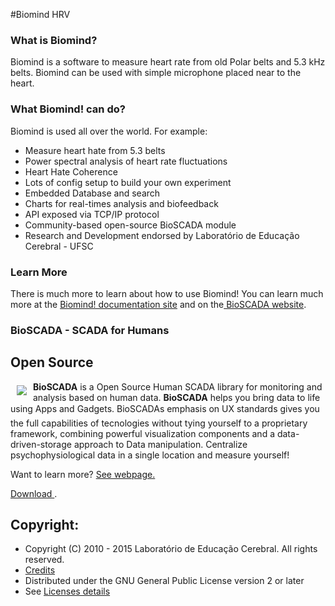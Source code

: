  
#Biomind HRV
  

<h3>What is Biomind?</h3>
<p>Biomind is a software to measure heart rate from old Polar belts and 5.3 kHz belts. Biomind can be used with simple microphone placed near to the heart.</p>

<h3>What Biomind! can do?</h3>
<p>Biomind is used all over the world. For example:</p>
<ul>
    <li>Measure heart hate from 5.3 belts</li>
    <li>Power spectral analysis of heart rate fluctuations</li>
    <li>Heart Hate Coherence</li>
    <li>Lots of config setup to build your own experiment</li>
    <li>Embedded Database and search</li>
    <li>Charts for real-times analysis and biofeedback</li>
    <li>API exposed via TCP/IP protocol</li>
    <li>Community-based open-source BioSCADA module</li>
    <li>Research and Development endorsed by Laboratório de Educação Cerebral - UFSC</li> 
</ul>

<h3>Learn More</h3>
<p>There is much more to learn about how to use Biomind! You can learn much more at the <a href="http://www.nossobit.com/" target="_blank">Biomind! documentation site</a> and on the<a href="https://bioscada.com.br" target="_blank"> BioSCADA website</a>.</p>
 
### BioSCADA - SCADA for Humans

## Open Source

<a href="https://bioscada.com.br"><img src="https://bioscada.com.br/wp-content/uploads/2019/01/logo.png" align="left" hspace="10" vspace="6"></a>

**BioSCADA** is a Open Source Human SCADA library for monitoring and analysis based on human data. **BioSCADA** helps you bring data to life using Apps and Gadgets. BioSCADAs emphasis on UX standards gives you the full capabilities of tecnologies without tying yourself to a proprietary framework, combining powerful visualization components and a data-driven-storage approach to Data manipulation.
Centralize psychophysiological data in a single location and measure yourself!


Want to learn more? [See webpage.](https://bioscada.com.br)
 
<a href="https://bioscada.com.br/index.php/labs/hrv/biomind"> Download </a>.

Copyright:
---------------------
* Copyright (C) 2010 - 2015 Laboratório de Educação Cerebral. All rights reserved.
* [Credits](http://www.bioscada.com.br/)
* Distributed under the GNU General Public License version 2 or later
* See [Licenses details](http://www.bioscada.com.br/)
